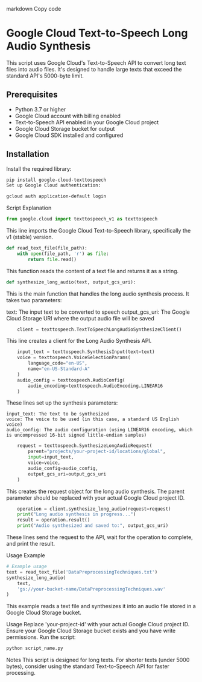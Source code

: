 
markdown
Copy code
# Google Cloud Text-to-Speech Long Audio Synthesis

This script uses Google Cloud's Text-to-Speech API to convert long text files into audio files. It's designed to handle large texts that exceed the standard API's 5000-byte limit.

## Prerequisites

- Python 3.7 or higher
- Google Cloud account with billing enabled
- Text-to-Speech API enabled in your Google Cloud project
- Google Cloud Storage bucket for output
- Google Cloud SDK installed and configured

## Installation

Install the required library:

```bash
pip install google-cloud-texttospeech
Set up Google Cloud authentication:
```
```bash
gcloud auth application-default login
```
Script Explanation
```python
from google.cloud import texttospeech_v1 as texttospeech
```
This line imports the Google Cloud Text-to-Speech library, specifically the v1 (stable) version.

```python
def read_text_file(file_path):
    with open(file_path, 'r') as file:
        return file.read()
```
This function reads the content of a text file and returns it as a string.

```python
def synthesize_long_audio(text, output_gcs_uri):
```
This is the main function that handles the long audio synthesis process. It takes two parameters:

text: The input text to be converted to speech
output_gcs_uri: The Google Cloud Storage URI where the output audio file will be saved
```python
    client = texttospeech.TextToSpeechLongAudioSynthesizeClient()
```
This line creates a client for the Long Audio Synthesis API.

```python
    input_text = texttospeech.SynthesisInput(text=text)
    voice = texttospeech.VoiceSelectionParams(
        language_code="en-US",
        name="en-US-Standard-A"
    )
    audio_config = texttospeech.AudioConfig(
        audio_encoding=texttospeech.AudioEncoding.LINEAR16
    )
```
These lines set up the synthesis parameters:
```
input_text: The text to be synthesized
voice: The voice to be used (in this case, a standard US English voice)
audio_config: The audio configuration (using LINEAR16 encoding, which is uncompressed 16-bit signed little-endian samples)
```
```python
    request = texttospeech.SynthesizeLongAudioRequest(
        parent="projects/your-project-id/locations/global",
        input=input_text,
        voice=voice,
        audio_config=audio_config,
        output_gcs_uri=output_gcs_uri
    )
```
This creates the request object for the long audio synthesis. The parent parameter should be replaced with your actual Google Cloud project ID.

```python
    operation = client.synthesize_long_audio(request=request)
    print("Long audio synthesis in progress...")
    result = operation.result()
    print("Audio synthesized and saved to:", output_gcs_uri)
```
These lines send the request to the API, wait for the operation to complete, and print the result.

Usage Example
```python
# Example usage
text = read_text_file('DataPreprocessingTechniques.txt')
synthesize_long_audio(
    text,
    'gs://your-bucket-name/DataPreprocessingTechniques.wav'
)
```
This example reads a text file and synthesizes it into an audio file stored in a Google Cloud Storage bucket.

Usage
Replace 'your-project-id' with your actual Google Cloud project ID.
Ensure your Google Cloud Storage bucket exists and you have write permissions.
Run the script:
```bash
python script_name.py
```
Notes
This script is designed for long texts. For shorter texts (under 5000 bytes), consider using the standard Text-to-Speech API for faster processing.
